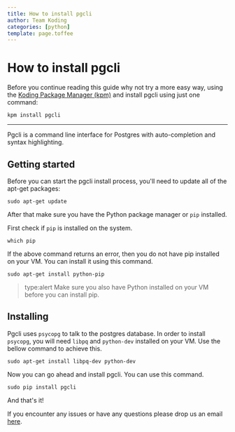 ```yaml
---
title: How to install pgcli
author: Team Koding
categories: [python]
template: page.toffee
---
```


# How to install pgcli

Before you continue reading this guide why not try a more easy way, using the [Koding Package Manager (kpm)](http://learn.koding.com/guides/getting-started-kpm/) and install pgcli using just one command:

```
kpm install pgcli
```

***

Pgcli is a command line interface for Postgres with auto-completion and syntax highlighting.

## Getting started

Before you can start the pgcli install process, you'll need to update all of the apt-get packages:

```
sudo apt-get update
```

After that make sure you have the Python package manager or `pip` installed.

First check if `pip` is installed on the system.

```
which pip
```

If the above command returns an error, then you do not have pip installed on your VM. You can install it using this command.

```
sudo apt-get install python-pip
```

> type:alert
> Make sure you also have Python installed on your VM before you can install pip.

## Installing

Pgcli uses `psycopg` to talk to the postgres database. In order to install `psycopg`, you will need `libpq` and `python-dev` installed on your VM. Use the bellow command to achieve this.

```
sudo apt-get install libpq-dev python-dev
```

Now you can go ahead and install pgcli. You can use this command.

```
sudo pip install pgcli
```

And that's it!

If you encounter any issues or have any questions please drop us an email [here](mailto:support@koding.com).